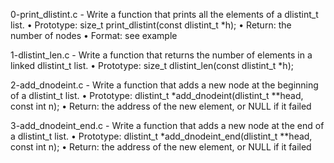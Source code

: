 0-print_dlistint.c - Write a function that prints all the elements of a dlistint_t list.
      • Prototype: size_t print_dlistint(const dlistint_t *h);
      • Return: the number of nodes
      • Format: see example

1-dlistint_len.c - Write a function that returns the number of elements in a linked dlistint_t list.
      • Prototype: size_t dlistint_len(const dlistint_t *h);

2-add_dnodeint.c - Write a function that adds a new node at the beginning of a dlistint_t list.
      • Prototype: dlistint_t *add_dnodeint(dlistint_t **head, const int n);
      • Return: the address of the new element, or NULL if it failed

3-add_dnodeint_end.c - Write a function that adds a new node at the end of a dlistint_t list.
      • Prototype: dlistint_t *add_dnodeint_end(dlistint_t **head, const int n);
      • Return: the address of the new element, or NULL if it failed
      